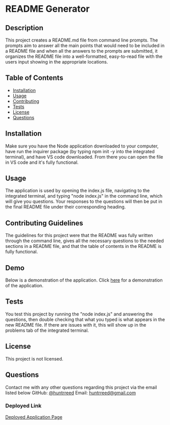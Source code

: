 

 # README Generator

 
 
 ## Description
This project creates a README.md file from command line prompts. The prompts aim to answer all the main points that would need to be included in a README file and when all the answers to the prompts are submitted, it organizes the README file into a well-formatted, easy-to-read file with the users input showing in the appropriate locations. 

 ## Table of Contents
 - [Installation](#installation)
 - [Usage](#usage)
 - [Contributing](#contributing)
 - [Tests](#tests)
 - [License](#license)
 - [Questions](#questions)

## Installation
Make sure you have the Node application downloaded to your computer, have run the inquirer package (by typing npm init -y into the integrated terminal), and have VS code downloaded. From there you can open the file in VS code and it's fully functional. 

## Usage
The application is used by opening the index.js file, navigating to the integrated terminal, and typing "node index.js" in the command line, which will give you questions. Your responses to the questions will then be put in the final README file under their corresponding heading.

## Contributing Guidelines
The guidelines for this project were that the README was fully written through the command line, gives all the necessary questions to the needed sections in a README file, and that the table of contents in the README is fully functional. 

## Demo
Below is a demonstration of the application.
Click [here](https://drive.google.com/file/d/1ObrH2QwfLLZt0Z5k-lCyezlmA2YARQw_/view) for a demonstration of the application.

## Tests
You test this project by running the "node index.js" and answering the questions, then double checking that what you typed is what appears in the new README file. If there are issues with it, this will show up in the problems tab of the integrated terminal. 


## License
This project is not licensed.

## Questions

Contact me with any other questions regarding this project via the email listed below
GitHub: [@huntrreed](https://github.com/huntrreed)
Email: huntrreed@gmail.com

### Deployed Link
[Deployed Application Page](none)
